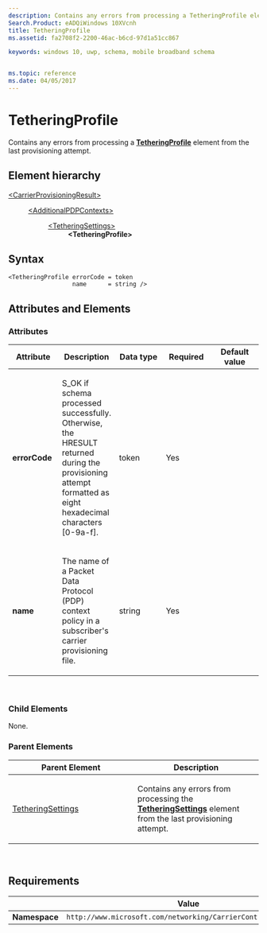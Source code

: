 ```yaml
---
description: Contains any errors from processing a TetheringProfile element from the last provisioning attempt.
Search.Product: eADQiWindows 10XVcnh
title: TetheringProfile
ms.assetid: fa2708f2-2200-46ac-b6cd-97d1a51cc867

keywords: windows 10, uwp, schema, mobile broadband schema


ms.topic: reference
ms.date: 04/05/2017
---
```


# TetheringProfile


Contains any errors from processing a [**TetheringProfile**](../carriercontrolschema-v2/element-tetheringprofile.md) element from the last provisioning attempt.

## Element hierarchy

<dl>
<dt><a href="element-carrierprovisioningresult.md">&lt;CarrierProvisioningResult&gt;</a></dt>
<dd>
<dl>
<dt><a href="element-additionalpdpcontexts.md">&lt;AdditionalPDPContexts&gt;</a></dt>
<dd>
<dl>
<dt><a href="element-tetheringsettings.md">&lt;TetheringSettings&gt;</a></dt>
<dd><b>&lt;TetheringProfile&gt;</b></dd>
</dl>
</dd>
</dl>
</dd>
</dl>

## Syntax

``` syntax
<TetheringProfile errorCode = token
                  name      = string />
```

## Attributes and Elements


### Attributes

<table>
<colgroup>
<col width="20%" />
<col width="20%" />
<col width="20%" />
<col width="20%" />
<col width="20%" />
</colgroup>
<thead>
<tr class="header">
<th>Attribute</th>
<th>Description</th>
<th>Data type</th>
<th>Required</th>
<th>Default value</th>
</tr>
</thead>
<tbody>
<tr class="odd">
<td><strong>errorCode</strong></td>
<td><p>S_OK if schema processed successfully. Otherwise, the HRESULT returned during the provisioning attempt formatted as eight hexadecimal characters [0-9a-f].</p></td>
<td>token</td>
<td>Yes</td>
<td></td>
</tr>
<tr class="even">
<td><strong>name</strong></td>
<td><p>The name of a Packet Data Protocol (PDP) context policy in a subscriber's carrier provisioning file.</p></td>
<td>string</td>
<td>Yes</td>
<td></td>
</tr>
</tbody>
</table>

 

### Child Elements

None.

### Parent Elements

<table>
<colgroup>
<col width="50%" />
<col width="50%" />
</colgroup>
<thead>
<tr class="header">
<th>Parent Element</th>
<th>Description</th>
</tr>
</thead>
<tbody>
<tr class="odd">
<td><a href="element-tetheringsettings.md">TetheringSettings</a> </td>
<td><p>Contains any errors from processing the <a href="/uwp/schemas/mobilebroadbandschema/carriercontrolschema-v2/element-tetheringsettings"><strong>TetheringSettings</strong></a>  element from the last provisioning attempt.</p></td>
</tr>
</tbody>
</table>

 

## Requirements

|          | Value        |
|----------|--------------|
| **Namespace** | `http://www.microsoft.com/networking/CarrierControlResults/v2` |

 

 
